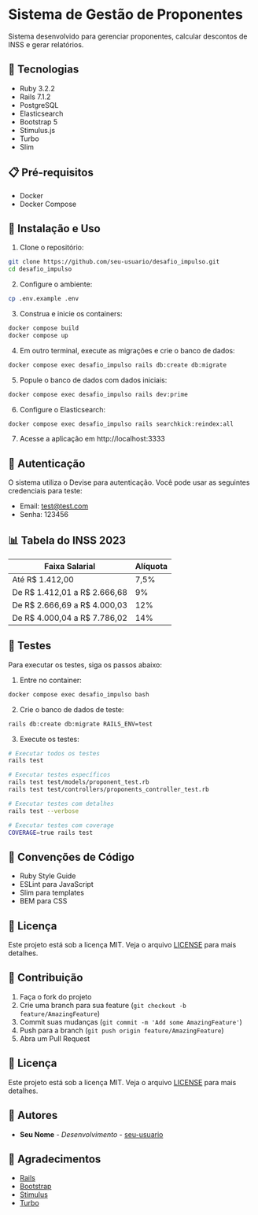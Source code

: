 # Sistema de Gestão de Proponentes

Sistema desenvolvido para gerenciar proponentes, calcular descontos de INSS e gerar relatórios.

## 🚀 Tecnologias

- Ruby 3.2.2
- Rails 7.1.2
- PostgreSQL
- Elasticsearch
- Bootstrap 5
- Stimulus.js
- Turbo
- Slim

## 📋 Pré-requisitos

- Docker
- Docker Compose

## 🔧 Instalação e Uso

1. Clone o repositório:
```bash
git clone https://github.com/seu-usuario/desafio_impulso.git
cd desafio_impulso
```

2. Configure o ambiente:
```bash
cp .env.example .env
```

3. Construa e inicie os containers:
```bash
docker compose build
docker compose up
```

4. Em outro terminal, execute as migrações e crie o banco de dados:
```bash
docker compose exec desafio_impulso rails db:create db:migrate
```

5. Popule o banco de dados com dados iniciais:
```bash
docker compose exec desafio_impulso rails dev:prime
```

6. Configure o Elasticsearch:
```bash
docker compose exec desafio_impulso rails searchkick:reindex:all
```

7. Acesse a aplicação em http://localhost:3333

## 👤 Autenticação

O sistema utiliza o Devise para autenticação. Você pode usar as seguintes credenciais para teste:

- Email: test@test.com
- Senha: 123456

## 📊 Tabela do INSS 2023

| Faixa Salarial | Alíquota |
|----------------|----------|
| Até R$ 1.412,00 | 7,5% |
| De R$ 1.412,01 a R$ 2.666,68 | 9% |
| De R$ 2.666,69 a R$ 4.000,03 | 12% |
| De R$ 4.000,04 a R$ 7.786,02 | 14% |

## 🧪 Testes

Para executar os testes, siga os passos abaixo:

1. Entre no container:
```bash
docker compose exec desafio_impulso bash
```

2. Crie o banco de dados de teste:
```bash
rails db:create db:migrate RAILS_ENV=test
```

3. Execute os testes:
```bash
# Executar todos os testes
rails test

# Executar testes específicos
rails test test/models/proponent_test.rb
rails test test/controllers/proponents_controller_test.rb

# Executar testes com detalhes
rails test --verbose

# Executar testes com coverage
COVERAGE=true rails test
```

## 📝 Convenções de Código

- Ruby Style Guide
- ESLint para JavaScript
- Slim para templates
- BEM para CSS

## 📄 Licença

Este projeto está sob a licença MIT. Veja o arquivo [LICENSE](LICENSE) para mais detalhes.

## 🤝 Contribuição

1. Faça o fork do projeto
2. Crie uma branch para sua feature (`git checkout -b feature/AmazingFeature`)
3. Commit suas mudanças (`git commit -m 'Add some AmazingFeature'`)
4. Push para a branch (`git push origin feature/AmazingFeature`)
5. Abra um Pull Request

## 📄 Licença

Este projeto está sob a licença MIT. Veja o arquivo [LICENSE](LICENSE) para mais detalhes.

## 👥 Autores

* **Seu Nome** - *Desenvolvimento* - [seu-usuario](https://github.com/seu-usuario)

## 🙏 Agradecimentos

* [Rails](https://rubyonrails.org/)
* [Bootstrap](https://getbootstrap.com/)
* [Stimulus](https://stimulus.hotwired.dev/)
* [Turbo](https://turbo.hotwired.dev/)
